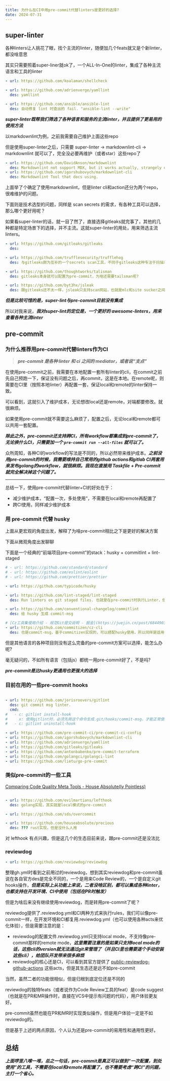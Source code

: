 ```yaml
---
title: 为什么在CI中用pre-commit代替linters是更好的选择?
date: 2024-07-31
---
```




## super-linter


各种linters让人挑花了眼，找个主流的linter，随便加几个feats就又是个新linter，都没啥意思

其实只需要照着super-liner就ok了，一个ALL-In-One的linter，集成了各种主流语言和工具的linter


```yaml title="linters"
- url: https://github.com/koalaman/shellcheck

- url: https://github.com/adrienverge/yamllint
  des: yamllint

- url: https://github.com/ansible/ansible-lint
  des: 自动修复 lint 时查出的 fail. "ansible-lint --write"
```

***super-linter既帮我们筛选了各种语言和服务的主流linter，并且提供了更易用的使用方法***




以markdownlint为例，之前我需要自己维护上面这些repo

但是使用super-linter之后，只需要 super-linter -> markdownlint-cli -> markdownlint 就可以了，完全没必要再维护（或者star）这些repo了



```yaml title="markdownlint"
- url: https://github.com/DavidAnson/markdownlint
  des: Markdownlint not support MDX, but it works actually, strangely enough.
- url: https://github.com/igorshubovych/markdownlint-cli
  des: Markdownlint Tool that docs using.

```

上面举了个确定了使用markdownlint，但是linter cli和action还分为两个repo，很难维护的问题。

下面则是技术选型的问题，同样是 scan secrets 的需求，有各种工具可以选择，那么哪个更好用呢？

如果看super-linter的话，就一目了然了，直接选择gitleaks就完事了，其他的几种都是特定场景下的选择，并不主流。这就super-linter的用处，用来筛选主流linters。


```yaml title="scan secrets"
- url: https://github.com/gitleaks/gitleaks
  des:

- url: https://github.com/trufflesecurity/trufflehog
  des: 与gitleaks颇为互补的一个secrets scan工具，不同于gitleaks这种专注于扫描本地git repo代码的工具，trufflehog的feats在于scan远程repo，还支持扫描S3、Postman、Docker等服务中的secrets。trufflehog既是cli，也是CI

- url: https://github.com/thoughtworks/talisman
  des: gitleaks本身就可以配置为pre-commit，为啥还需要tailsman呢?

- url: https://github.com/byt3hx/jsleak
  des: 跟gitleaks还不太一样，jsleak只支持scan网站，也就是mlc和site sucker之间的区别（本地扫描和扫描网站）

```



***但是比较可惜的是，super-lint与pre-commit目前没有集成***

所以对我来说，***我对super-lint的定位是，一个更好的 awesome-linters，用来查看各种主流linter***





## pre-commit

### 为什么推荐用pre-commit代替linters作为CI


> ***pre-commit 是各种 linter 和 ci 之间的 mediator，或者说“支点”***


在使用pre-commit之前，我需要在本地配置一套所有linter的cli，在commit之前先自己预跑一下，保证没有问题之后，再commit，这是在本地。在remote呢，则需要在CI里（按照本地linter）再配置一套，保证local和remote的linter保持一致。

可以看到，这就引入了维护成本，无论想改local还是remote，对端都要修改。就很麻烦。

如果使用pre-commit就不需要这么麻烦了，配置之后，无论local和remote都可以共用一套配置。

***除此之外，pre-commit还支持跨CI，所有workflow都集成到pre-commit了，无论换什么CI，只需要加一个 `pre-commit run --all-files` 就可以了。***

众所周知，各种CI的workflow的写法是不同的，所以必然带来维护成本。***之前没用pre-commit的时候，我需要维持自己常用的github actions和gitlab CI两套用来发布golang的workflow，就很麻烦。我现在直接用 Taskfile + Pre-commit 就完全解决掉这个问题了。***


---

总结一下，使用pre-commit代替linter+CI的好处在于：

- 减少维护成本，“配置一次，多处使用”，不需要在local和remote再配置了
- 跨CI使用，同样减少维护成本



### 用 pre-commit 代替 husky


上面从更宏观的角度出发，解释了为啥pre-commit相比之下是更好的解决方案

下面从微观角度出发聊聊

下面是一个经典的“前端项目pre-commit”的stack：husky + commitlint + lint-staged


```yaml
# - url: https://github.com/standard/standard
# - url: https://github.com/eslint/eslint
# - url: https://github.com/prettier/prettier

- url: https://github.com/typicode/husky

- url: https://github.com/lint-staged/lint-staged
  des: Run linters on git staged files. 也就是在pre-commit时执行Linter，但是需要注意两点，仅针对staged代码，而不是整个项目，另外，依托于项目的package.json，所以仅适配js项目。

- url: https://github.com/conventional-changelog/commitlint
  des: 给 husky 生成 commit-msg

# [Cz工具集使用介绍 - 规范Git提交说明 - 掘金](https://juejin.cn/post/6844903831893966856)
- url: https://github.com/commitizen/cz-cli
  des: 也是commit-msg，基于commitizen实现的，可以搭配husky使用，所以同样是适用于js项目，不适用于其他语言的项目。

```




但是其他语言的各种项目则没有这么完备的pre-commit方案可以选择，能怎么办呢?

毫无疑问的，不如所有语言（包括js）都统一用pre-commit好了，不是吗?

***pre-commit是比husky更通用也更强大的选择***


### 目前在用的一些pre-commit hooks

```yaml

- url: https://github.com/jorisroovers/gitlint
  des: git commit msg linter.
  cmd:
#	- c: gitlint install-hook
#	  x: 使用gitlint时，必须先用这个命令生成.git/hooks/commit-msg，才能正常使用
#	- c: gitlint uninstall-hook

- url: https://github.com/pre-commit-ci/pre-commit-ci-config
- url: https://github.com/igorshubovych/markdownlint-cli
- url: https://github.com/adrienverge/yamllint
- url: https://github.com/gitleaks/gitleaks
- url: https://github.com/antonbabenko/pre-commit-terraform
- url: https://github.com/golangci/golangci-lint
- url: https://github.com/lietu/go-pre-commit

```



### 类似pre-commit的一些工具


[Comparing Code Quality Meta Tools - House Absolute(ly Pointless)](https://blog.urth.org/2020/05/08/comparing-code-quality-meta-tools/)


```yaml

- url: https://github.com/evilmartians/lefthook
  des: golang实现，其实就是local模式的pre-commit

- url: https://github.com/sds/overcommit

- url: https://github.com/houseabsolute/precious
  des: ??? rust实现，但是没什么人用

```

对 lefthook 有点兴趣，但是这几个的生态目前来说，跟pre-commit还是没法比



### reviewdog


```yaml
- url: https://github.com/reviewdog/reviewdog
```

整理gh.yml时看到之前用过的reviewdog，想到其实reviewdog和pre-commit虽说在各自官方des是完全不同的，一个是用来Code Review的，一个是自定义git hooks操作，***但是实际上从功能上来说，二者没啥区别，都可以集成各种linter，也都支持在开发环境、CI中使用（包括在PR时触发）***




但是为啥后来没有继续使用reviewdog，而是转用pre-commit了呢？

reviewdog提供了.reviewdog.yml和CI两种方式来执行rules，我们可以像pre-commit一样，在开发环境和CI都复用.reviewdog.yml（也可以使用各种acts来优化体验），但是需要注意的是：

- reviewdog的配置文件.reviewdog.yml只支持local mode，不支持像pre-commit那样的remote mode，***这里需要注意的是如果只支持local mode的话，这些cli的version就无法通过git来管理了（并且CI里也需要逐个手动安装这些cli），给团队开发带来很多麻烦***
- reviewdog的核心还是CI，可以看到其官方提供了 [public-reviewdog-github-actions](https://github.com/reviewdog/reviewdog#public-reviewdog-github-actions) 这些acts，但是其生态还是远不如pre-commit






当然，虽然二者的功能很相似，但是归根到底定位还是不同的

reviewdog的独特feats（或者说作为Code Review工具的feat）是code suggest（也就是在PR和MR操作时，直接在VCS中提示有问题的代码），用户体验更友好。

pre-commit虽然也能在PR和MR时实现类似操作，但是用户体验一定是不如reviewdog的。

但是基于上述的两点原因，个人认为还是pre-commit的易用性和通用性更好。


## 总结

***上面啰里八嗦一堆，总之一句话，pre-commit是真正可以做到“一次配置，到处使用”的工具，不需要在local和remote再配置了，也不需要考虑“跨CI”的问题，主打一个省心。***







